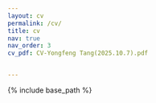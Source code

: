 ```yaml
---
layout: cv
permalink: /cv/
title: cv
nav: true
nav_order: 3
cv_pdf: CV-Yongfeng Tang(2025.10.7).pdf


---
```


{% include base_path %}



